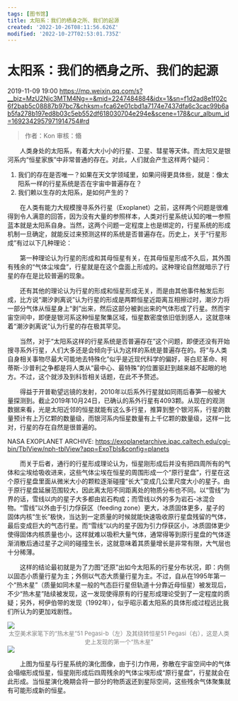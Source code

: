 ```yaml
---
tags: [图书馆]
title: 太阳系：我们的栖身之所、我们的起源
created: '2022-10-26T08:11:56.626Z'
modified: '2022-10-27T02:53:01.735Z'
---
```


# 太阳系：我们的栖身之所、我们的起源
2019-11-09 19:00
https://mp.weixin.qq.com/s?__biz=MzU2Njc3MTM4Ng==&mid=2247484884&idx=1&sn=f1d2ad8e1f02c6f2bab5c08887b97bc7&chksm=fca62e01cbd1a7174e7437dfa6c3cac99b6ab5fa278b197ed8b03c5eb552df618030704e294e&scene=178&cur_album_id=1692342957971914754#rd

> 作者：Kon
审核：翛

&emsp;&emsp;人类身处的太阳系，有着大大小小的行星、卫星、彗星等天体。而太阳又是银河系内“恒星家族”中非常普通的存在。对此，人们就会产生这样两个疑问：

1. 我们的存在是否唯一？如果在天文学领域里，如果问得更具体些，就是：像太阳系一样的行星系统是否在宇宙中普遍存在？
2. 我们赖以生存的太阳系，是如何产生的？

&emsp;&emsp;在人类有能力大规模搜寻系外行星（Exoplanet）之前，这样两个问题是很难得到令人满意的回答，因为没有大量的参照样本，人类对行星系统认知的唯一参照蓝本就是太阳系自身。当然，这两个问题一定程度上也是绑定的，行星系统的形成机制一旦确定，就能反过来预测这样的系统是否普遍存在。历史上，关于“行星形成”有过以下几种理论：

&emsp;&emsp;第一种理论认为行星的形成和其母恒星有关，在其母恒星形成不久后，其外围有残余的“气体尘埃盘”，行星就是在这个盘面上形成的。这种理论自然就暗示了行星的存在是比较普遍的现象。

&emsp;&emsp;还有其他的理论认为行星的形成和恒星形成无关，而是由其他事件触发后形成，比方说“潮汐剥离说”认为行星的形成是两颗恒星近距离互相擦过时，潮汐力将一部分气体从恒星身上“剥”出来，然后这部分被剥出来的气体形成了行星。然而宇宙空间中，即便是银河系这种恒星聚集区域，恒星数密度依旧低到感人，这就意味着“潮汐剥离说”认为行星的存在极其罕见。

&emsp;&emsp;当然，对于“太阳系这样的行星系统是否普遍存在”这个问题，即便还没有开始搜寻系外行星，人们大多还是会倾向于认为这样的系统是普遍存在的。将“与人类自身相关事物尽最大可能地去特殊化”似乎是近现代科学的偏好，哥白尼革命、柯蒂斯-沙普利之争都是将人类从“最中心、最特殊”的位置驱赶到越来越不起眼的地方。不过，这个就涉及到科哲相关话题，在此不予赘述。

&emsp;&emsp;得益于开普勒望远镜的发射，2010年以后系外行星就如同雨后春笋一般被大量探测到。截止2019年10月24日，已确认的系外行星有4093颗。从现在的观测数据来看，光是太阳近邻的恒星就能有这么多行星，推算到整个银河系，行星的数量预计有上万亿颗的数量级，而银河系内恒星数量有上千亿颗的数量级，这样一比对，行星的存在自然是很普遍的。

NASA EXOPLANET ARCHIVE: https://exoplanetarchive.ipac.caltech.edu/cgi-bin/TblView/nph-tblView?app=ExoTbls&config=planets

&emsp;&emsp;而关于后者，通行的行星形成理论认为，恒星刚形成后并没有把四周所有的气体和尘埃给吸收进来，这些气体尘埃在恒星的周围形成一个“原行星盘”，行星在这个原行星盘里面从微米大小的颗粒逐渐碰撞“长大”变成几公里尺度大小的星子。由于原行星盘延展范围较大，因此离太阳不同距离处的物质分布也不同。以“雪线”为界的话，雪线以内的星子大多都由岩石构成；而雪线以外的多为岩石-冰混合物。“雪线”以外由于引力俘获区（feeding zone）更大，冰质固体更多，星子的固体内核“生长”极快，当达到一定质量的时候就能快速吸收原行星盘残留的气体，最后变成巨大的气态行星。而“雪线”以内的星子因为引力俘获区小，冰质固体更少使得固体内核质量也小，这样就难以吸积大量气体，通常得等到原行星盘的气体逐渐消散后通过星子之间的碰撞生长，这就意味着其质量增长是非常有限，大气层也十分稀薄。

&emsp;&emsp;这样的结论最初就是为了力图“还原”出如今太阳系的行星分布状况，即：内侧以固态小质量行星为主；外侧以气态大质量行星为主。不过，自从在1995年第一个“热木星”（质量如同木星一般的气态巨行星但轨道十分靠近母恒星）被发现后，不少“热木星”陆续被发现，这一发现使得原有的行星形成理论受到了一定程度的质疑；另外，柯伊伯带的发现（1992年），似乎昭示着太阳系的具体形成过程远比我们所认为的更加戏剧性。

<img src="https://tva3.sinaimg.cn/large/006UcwnJly1h7jnmo45baj30p00fqq3u.jpg"/>
<center><font size=2px color=grey>太空美术家笔下的“热木星”51 Pegasi-b（左）及其绕转恒星51 Pegasi（右），这是人类史上发现的第一个“热木星”</font></center>

<img src="https://tva4.sinaimg.cn/large/006UcwnJly1h7jnnj6cyqj30gu0bzwff.jpg"/>

&emsp;&emsp;上图为恒星与行星系统的演化图像，由于引力作用，弥散在宇宙空间中的气体会塌缩形成恒星，恒星刚形成后四周残余的气体尘埃形成“原行星盘”，行星就会在此形成。当恒星演化晚期会将一部分的物质返还到星际空间，这些残余气体聚集就有可能形成新的恒星。


